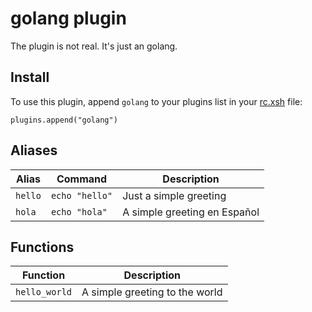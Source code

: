 # golang plugin

The plugin is not real. It's just an golang.

## Install

To use this plugin, append `golang` to your plugins list in your [rc.xsh] file:

```shell
plugins.append("golang")
```

## Aliases

| Alias   | Command        | Description                  |
|---------|----------------|------------------------------|
| `hello` | `echo "hello"` | Just a simple greeting       |
| `hola`  | `echo "hola"`  | A simple greeting en Español |

## Functions

| Function      | Description                    |
|---------------|--------------------------------|
| `hello_world` | A simple greeting to the world |


[rc.xsh]: https://xon.sh/xonshrc.html
